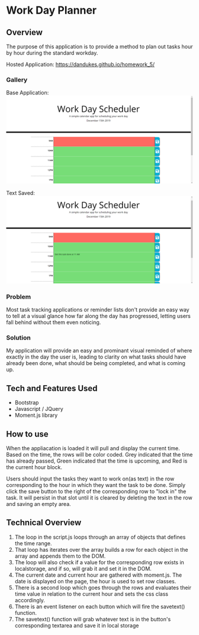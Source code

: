 # Work Day Planner

## Overview

The purpose of this application is to provide a method to plan out tasks hour by hour during the standard workday.

Hosted Application:
https://dandukes.github.io/homework_5/

### Gallery

Base Application:
![Home Page](/assets/images/baseApp.png "Home Page")

Text Saved:
![Text is Saved](/assets/images/textSave.png "Text is Saved")


### Problem

Most task tracking applications or reminder lists don't provide an easy way to tell at a visual glance how far along the day has progressed, letting users fall behind without them even noticing.

### Solution

My application will provide an easy and prominant visual reminded of where exactly in the day the user is, leading to clarity on what tasks should have already been done, what should be being completed, and what is coming up.

## Tech and Features Used

* Bootstrap
* Javascript / JQuery
* Moment.js library

## How to use

When the appliacation is loaded it will pull and display the current time.  Based on the time, the rows will be color coded.
Grey indicated that the time has already passed, Green indicated that the time is upcoming, and Red is the current hour block.

Users should input the tasks they want to work on(as text) in the row corresponding to the hour in which they want the task to be done.  Simply click the save button to the right of the corresponding row to "lock in" the task.  It will persist in that slot until it is cleared by deleting the text in the row and saving an empty area.

## Technical Overview

1. The loop in the script.js loops through an array of objects that defines the time range.
2. That loop has iterates over the array builds a row for each object in the array and appends them to the DOM.
3. The loop will also check if a value for the corresponding row exists in localstorage, and if so, will grab it and set it in the DOM.
4. The current date and current hour are gathered with moment.js.  The date is displayed on the page, the hour is used to set row classes.
5. There is a second loop which goes through the rows and evaluates their time value in relation to the current hour and sets the css class accordingly.
6. There is an event listener on each button which will fire the savetext() function.
7. The savetext() function will grab whatever text is in the button's corresponding textarea and save it in local storage

